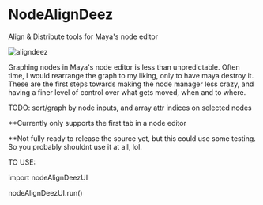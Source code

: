 # NodeAlignDeez
Align &amp; Distribute tools for Maya's node editor

![aligndeez](https://cloud.githubusercontent.com/assets/12991367/17652546/b59009ec-6233-11e6-911e-e83e6095334c.png)


Graphing nodes in Maya's node editor is less than unpredictable. Often time, I would rearrange the graph to my liking, only to have maya destroy it. These are the first steps towards making the node manager less crazy, and having a finer level of control over what gets moved, when and to where.

TODO: sort/graph by node inputs, and array attr indices on selected nodes

**Currently only supports the first tab in a node editor

**Not fully ready to release the source yet, but this could use some testing. So you probably shouldnt use it at all, lol.

TO USE:

import nodeAlignDeezUI

nodeAlignDeezUI.run()
